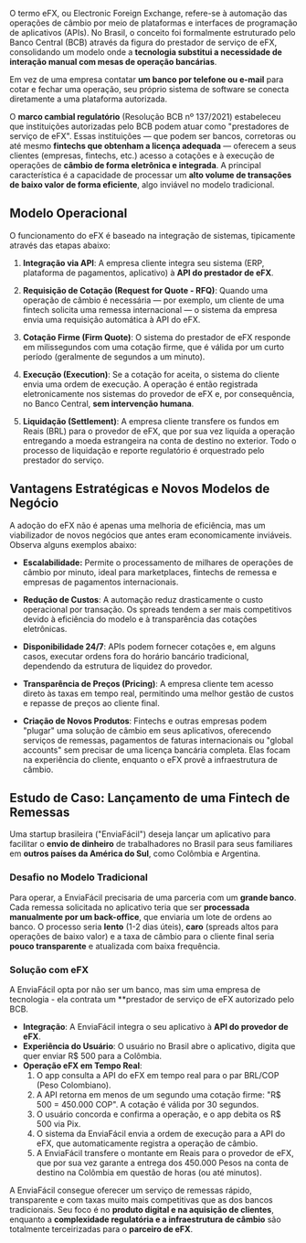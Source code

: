 O termo eFX, ou Electronic Foreign Exchange, refere-se à automação das operações de câmbio por meio de plataformas e interfaces de programação de aplicativos (APIs). No Brasil, o conceito foi formalmente estruturado pelo Banco Central (BCB) através da figura do prestador de serviço de eFX, consolidando um modelo onde a **tecnologia substitui a necessidade de interação manual com mesas de operação bancárias**. 

Em vez de uma empresa contatar **um banco por telefone ou e-mail** para cotar e fechar uma operação, seu próprio sistema de software se conecta diretamente a uma plataforma autorizada.

O **marco cambial regulatório** (Resolução BCB nº 137/2021) estabeleceu que instituições autorizadas pelo BCB podem atuar como "prestadores de serviço de eFX". Essas instituições — que podem ser bancos, corretoras ou até mesmo **fintechs que obtenham a licença adequada** — oferecem a seus clientes (empresas, fintechs, etc.) acesso a cotações e à execução de operações de **câmbio de forma eletrônica e integrada**. A principal característica é a capacidade de processar um **alto volume de transações de baixo valor de forma eficiente**, algo inviável no modelo tradicional.

## Modelo Operacional

O funcionamento do eFX é baseado na integração de sistemas, tipicamente através das etapas abaixo:

1. **Integração via API**: A empresa cliente integra seu sistema (ERP, plataforma de pagamentos, aplicativo) à **API do prestador de eFX**. 

1. **Requisição de Cotação (Request for Quote - RFQ)**: Quando uma operação de câmbio é necessária — por exemplo, um cliente de uma fintech solicita uma remessa internacional — o sistema da empresa envia uma requisição automática à API do eFX.

1. **Cotação Firme (Firm Quote)**: O sistema do prestador de eFX responde em milissegundos com uma cotação firme, que é válida por um curto período (geralmente de segundos a um minuto).

1. **Execução (Execution)**: Se a cotação for aceita, o sistema do cliente envia uma ordem de execução. A operação é então registrada eletronicamente nos sistemas do provedor de eFX e, por consequência, no Banco Central, **sem intervenção humana**.

1. **Liquidação (Settlement)**: A empresa cliente transfere os fundos em Reais (BRL) para o provedor de eFX, que por sua vez liquida a operação entregando a moeda estrangeira na conta de destino no exterior. Todo o processo de liquidação e reporte regulatório é orquestrado pelo prestador do serviço.

## Vantagens Estratégicas e Novos Modelos de Negócio

A adoção do eFX não é apenas uma melhoria de eficiência, mas um viabilizador de novos negócios que antes eram economicamente inviáveis. Observa alguns exemplos abaixo:

* **Escalabilidade:** Permite o processamento de milhares de operações de câmbio por minuto, ideal para marketplaces, fintechs de remessa e empresas de pagamentos internacionais.

* **Redução de Custos**: A automação reduz drasticamente o custo operacional por transação. Os spreads tendem a ser mais competitivos devido à eficiência do modelo e à transparência das cotações eletrônicas.

* **Disponibilidade 24/7**: APIs podem fornecer cotações e, em alguns casos, executar ordens fora do horário bancário tradicional, dependendo da estrutura de liquidez do provedor.

* **Transparência de Preços (Pricing)**: A empresa cliente tem acesso direto às taxas em tempo real, permitindo uma melhor gestão de custos e repasse de preços ao cliente final.

* **Criação de Novos Produtos**: Fintechs e outras empresas podem "plugar" uma solução de câmbio em seus aplicativos, oferecendo serviços de remessas, pagamentos de faturas internacionais ou "global accounts" sem precisar de uma licença bancária completa. Elas focam na experiência do cliente, enquanto o eFX provê a infraestrutura de câmbio.

## Estudo de Caso: Lançamento de uma Fintech de Remessas

Uma startup brasileira ("EnviaFácil") deseja lançar um aplicativo para facilitar o **envio de dinheiro** de trabalhadores no Brasil para seus familiares em **outros países da América do Sul**, como Colômbia e Argentina.

### Desafio no Modelo Tradicional

Para operar, a EnviaFácil precisaria de uma parceria com um **grande banco**. Cada remessa solicitada no aplicativo teria que ser **processada manualmente por um back-office**, que enviaria um lote de ordens ao banco. O processo seria **lento** (1-2 dias úteis), **caro** (spreads altos para operações de baixo valor) e a taxa de câmbio para o cliente final seria **pouco transparente** e atualizada com baixa frequência.

### Solução com eFX

A EnviaFácil opta por não ser um banco, mas sim uma empresa de tecnologia - ela contrata um **prestador de serviço de eFX autorizado pelo BCB.

* **Integração**: A EnviaFácil integra o seu aplicativo à **API do provedor de eFX**.
* **Experiência do Usuário**: O usuário no Brasil abre o aplicativo, digita que quer enviar R$ 500 para a Colômbia.
* **Operação eFX em Tempo Real**:
    1. O app consulta a API do eFX em tempo real para o par BRL/COP (Peso Colombiano).
    1. A API retorna em menos de um segundo uma cotação firme: "R$ 500 = 450.000 COP". A cotação é válida por 30 segundos.
    1. O usuário concorda e confirma a operação, e o app debita os R$ 500 via Pix.
    1. O sistema da EnviaFácil envia a ordem de execução para a API do eFX, que automaticamente registra a operação de câmbio.
    1. A EnviaFácil transfere o montante em Reais para o provedor de eFX, que por sua vez garante a entrega dos 450.000 Pesos na conta de destino na Colômbia em questão de horas (ou até minutos).

A EnviaFácil consegue oferecer um serviço de remessas rápido, transparente e com taxas muito mais competitivas que as dos bancos tradicionais. Seu foco é no **produto digital e na aquisição de clientes**, enquanto a **complexidade regulatória e a infraestrutura de câmbio** são totalmente terceirizadas para o **parceiro de eFX**.